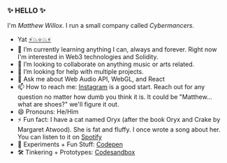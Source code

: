### ✨ HELLO ✨

I'm _Matthew Willox_. I run a small company called _Cybermancers._

- Yat [⚡💥⭐💥⚡](https://y.at/⚡💥⭐💥⚡)
- 🌱 I’m currently learning anything I can, always and forever. Right now I'm interested in Web3 technologies and Solidity.
- 👯 I’m looking to collaborate on anything music or arts related.
- 🤔 I’m looking for help with multiple projects.
- 💬 Ask me about Web Audio API, WebGL, and React
- 📫 How to reach me: [Instagram](https://www.instagram.com/matthewwillox/) is a good start. Reach out for any question no matter how dumb you think it is. It could be "Matthew... what are shoes?" we'll figure it out.
- 😄 Pronouns: He/Him
- ⚡ Fun fact: I have a cat named Oryx (after the book Oryx and Crake by Margaret Atwood). She is fat and fluffy. I once wrote a song about her. You can listen to it on [Spotify](https://open.spotify.com/track/27JPeIK9G3NPBO0jY3pbRE?si=7XHa9s4kQuWeqbdoP4FzFg)
- 🧪 Experiments + Fun Stuff: [Codepen](https://codepen.io/mwmwmw)
- 🛠️ Tinkering + Prototypes: [Codesandbox](https://codesandbox.io/u/mwmwmw)

<!-- <a href="https://github.com/mwmwmw">
<img align="center" alt="Matthew's Github Stats" src="https://github-readme-stats.codestackr.vercel.app/api?username=mwmwmw&show_icons=true&hide_border=true&count_private=true&include_all_commits=true&theme=radical" /></a> -->

<!-- <a href="https://github.com/mwmwmw">
  <img align="center" src="https://github-readme-stats.anuraghazra1.vercel.app/api/top-langs/?username=mwmwmw&layout=compact&theme=radical" />
</a> -->
